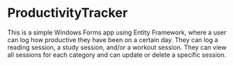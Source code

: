 # ProductivityTracker

This is a simple Windows Forms app using Entity Framework, where a user can log how productive they have been on a certain day. They can log a reading session, a study session, and/or a workout session. They can view all sessions for each category and can update or delete a specific session.
